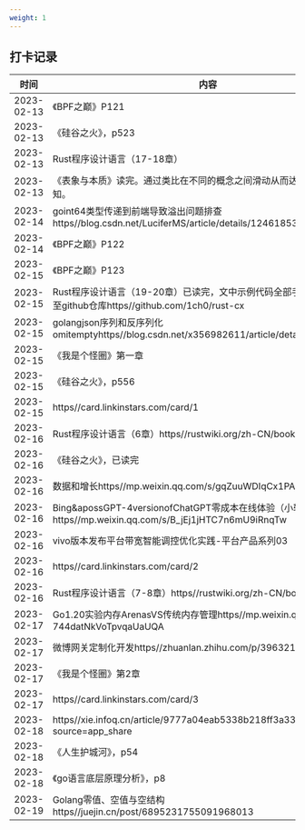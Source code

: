```yaml
---
weight: 1
---
```


## 打卡记录

|时间|内容|
 |----|----| 
|2023-02-13|《BPF之巅》P121|
|2023-02-13|《硅谷之火》，p523|
|2023-02-13|Rust程序设计语言（17-18章）|
|2023-02-13|《表象与本质》读完。通过类比在不同的概念之间滑动从而达到更深刻的认知。|
|2023-02-14|goint64类型传递到前端导致溢出问题排查https//blog.csdn.net/LuciferMS/article/details/124618530|
|2023-02-14|《BPF之巅》P122|
|2023-02-15|《BPF之巅》P123|
|2023-02-15|Rust程序设计语言（19-20章）已读完，文中示例代码全部手写一遍已上传至github仓库https//github.com/1ch0/rust-cx|
|2023-02-15|golangjson序列和反序列化omitemptyhttps//blog.csdn.net/x356982611/article/details/102943772|
|2023-02-15|《我是个怪圈》第一章|
|2023-02-15|《硅谷之火》，p556|
|2023-02-15|https//card.linkinstars.com/card/1|
|2023-02-16|Rust程序设计语言（6章）https//rustwiki.org/zh-CN/book/|
|2023-02-16|《硅谷之火》，已读完|
|2023-02-16|数据和增长https//mp.weixin.qq.com/s/gqZuuWDIqCx1PAGYyyYM3Q|
|2023-02-16|Bing&apossGPT-4versionofChatGPT零成本在线体验（小软广轻拍[捂脸]）https//mp.weixin.qq.com/s/B_jEj1jHTC7n6mU9iRnqTw|
|2023-02-16|vivo版本发布平台带宽智能调控优化实践-平台产品系列03|
|2023-02-16|https//card.linkinstars.com/card/2|
|2023-02-16|Rust程序设计语言（7-8章）https//rustwiki.org/zh-CN/book/|
|2023-02-17|Go1.20实验内存ArenasVS传统内存管理https//mp.weixin.qq.com/s/1-744datNkVoTpvqaUaUQA|
|2023-02-17|微博网关定制化开发https//zhuanlan.zhihu.com/p/396321314|
|2023-02-17|《我是个怪圈》第2章|
|2023-02-17|https//card.linkinstars.com/card/3|
|2023-02-18|https//xie.infoq.cn/article/9777a04eab5338b218ff3a338?source=app_share|
|2023-02-18|《人生护城河》，p54|
|2023-02-18|《go语言底层原理分析》，p8|
|2023-02-19|Golang零值、空值与空结构https//juejin.cn/post/6895231755091968013|
